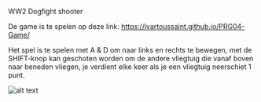 WW2 Dogfight shooter

De game is te spelen op deze link:  https://ivartoussaint.github.io/PRG04-Game/

Het spel is te spelen met A & D om naar links en rechts te bewegen, met de SHIFT-knop kan geschoten worden om de andere vliegtuig die vanaf boven naar beneden vliegen, je verdient elke keer als je een vliegtuig neerschiet 1 punt.

![alt text](http://imgur.com/a/KHFhm)
